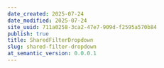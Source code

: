 ```yaml
---
date_created: 2025-07-24
date_modified: 2025-07-24
site_uuid: 711a0258-3ca2-47e7-909d-f2595a570b84
publish: true
title: SharedFilterDropdown
slug: shared-filter-dropdown
at_semantic_version: 0.0.0.1
---
```

